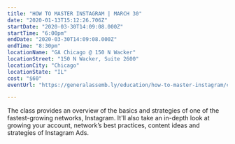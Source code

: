 ```yaml
---
title: "HOW TO MASTER INSTAGRAM | MARCH 30"
date: "2020-01-13T15:12:26.706Z"
startDate: "2020-03-30T14:09:08.000Z"
startTime: "6:00pm"
endDate: "2020-03-30T14:09:08.000Z"
endTime: "8:30pm"
locationName: "GA Chicago @ 150 N Wacker"
locationStreet: "150 N Wacker, Suite 2600"
locationCity: "Chicago"
locationState: "IL"
cost: "$60"
eventUrl: "https://generalassemb.ly/education/how-to-master-instagram/chicago/97240"

---
```


The class provides an overview of the basics and strategies of one of the fastest-growing networks, Instagram. It'll also take an in-depth look at growing your account, network’s best practices, content ideas and strategies of Instagram Ads.


